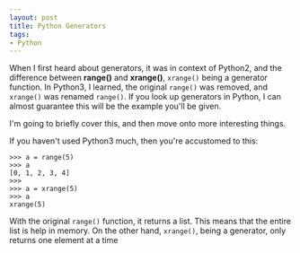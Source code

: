```yaml
---
layout: post
title: Python Generators
tags:
- Python
---
```


When I first heard about generators, it was in context of Python2, and the difference between **range()** and **xrange()**, `xrange()` being a generator function. In Python3, I learned, the original `range()` was removed, and `xrange()` was renamed `range()`. If you look up generators in Python, I can almost guarantee this will be the example you'll be given.

I'm going to briefly cover this, and then move onto more interesting things.

If you haven't used Python3 much, then you're accustomed to this:

```
>>> a = range(5)
>>> a
[0, 1, 2, 3, 4]
>>>
>>> a = xrange(5)
>>> a
xrange(5)
```

With the original `range()` function, it returns a list. This means that the entire list is help in memory. On the other hand, `xrange()`, being a generator, only returns one element at a time
